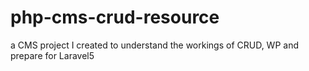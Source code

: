 # php-cms-crud-resource

a CMS project I created to understand the workings of CRUD, WP and prepare for Laravel5
